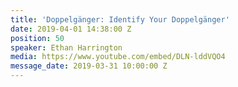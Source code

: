 ```yaml
---
title: 'Doppelgänger: Identify Your Doppelgänger'
date: 2019-04-01 14:38:00 Z
position: 50
speaker: Ethan Harrington
media: https://www.youtube.com/embed/DLN-lddVQO4
message_date: 2019-03-31 10:00:00 Z
---
```


